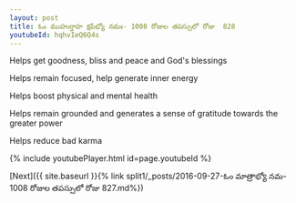 ```yaml
---
layout: post
title: ఓం ముహుర్తాహ క్షపేభ్యో నమః- 1008 రోజుల తపస్సులో రోజు  828
youtubeId: hqhvIeQ6Q4s
---
```

 
 
Helps get goodness, bliss and peace and God's blessings
 
Helps remain focused, help generate inner energy 
 
Helps boost physical and mental health 
 
Helps remain grounded and generates a sense of gratitude towards the greater power 
 
Helps reduce bad karma
 
 
 
 


{% include youtubePlayer.html id=page.youtubeId %}
 
[Next]({{ site.baseurl }}{% link  split1/_posts/2016-09-27-ఓం  మాత్రాభ్యో  నమ- 1008 రోజుల తపస్సులో రోజు  827.md%})
 
